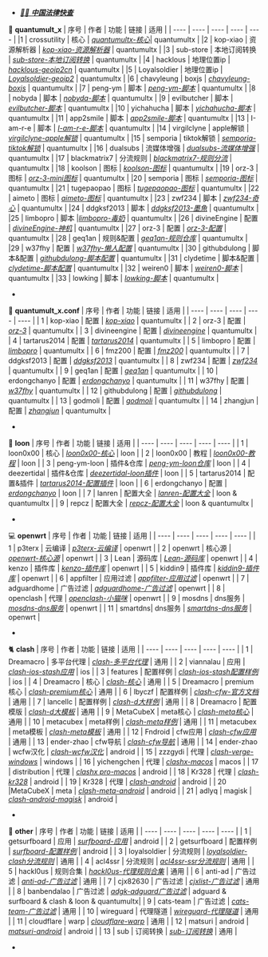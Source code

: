 
- *[👨‍⚖️ **中国法律快查**](https://github.com/RanKKI/LawRefBook)*

🔴 **quantumult_x**
| 序号 | 作者 | 功能 | 链接  | 适用 |
| ---- | ---- | ---- | ---- | ---- |
|1 | crossutility | 核心 | *[quantumultx-核心](https://github.com/crossutility/Quantumult-X)*| quantumultx |
|2 | kop-xiao | 资源解析器 | *[kop-xiao-资源解析器](https://github.com/KOP-XIAO/QuantumultX)* | quantumultx |
|3 | sub-store | 本地订阅转换 | *[sub-store-本地订阅转换](https://github.com/sub-store-org/Sub-Store)* | quantumultx |
|4 | hacklous | 地理位置ip | *[hacklous-geoip2cn](https://github.com/Hackl0us/GeoIP2-CN)* | quantumultx |
|5 | Loyalsoldier | 地理位置ip | *[Loyalsoldier-geoip2](https://github.com/Loyalsoldier/geoip)* | quantumultx |
|6 | chavyleung | boxjs | *[chavyleung-boxjs](https://github.com/chavyleung/boxjs-doc)* | quantumultx |
|7 | peng-ym | 脚本 | *[peng-ym-脚本](https://github.com/Peng-YM)* | quantumultx |
|8 | nobyda | 脚本 | *[nobyda-脚本](https://github.com/NobyDa/Script)* | quantumultx |
|9 | evilbutcher | 脚本 | *[evilbutcher-脚本](https://github.com/evilbutcher/QuantumultX)* | quantumultx |
|10 | yichahucha | 脚本 | *[yichahucha-脚本](https://github.com/yichahucha/surge)* | quantumultx |
|11 | app2smile | 脚本 | *[app2smile-脚本](https://github.com/app2smile/rules)* | quantumultx |
|13 | I-am-r-e | 脚本 | *[I-am-r-e-脚本](https://github.com/I-am-R-E/Functional-Store-Hub)* | quantumultx |
|14 | virgilclyne | apple解锁 | *[virgilclyne-apple解锁](https://github.com/VirgilClyne/iRingo)* | quantumultx |
|15 | semporia | tiktok解锁 | *[semporia-tiktok解锁](https://github.com/Semporia/TikTok-Unlock)* | quantumultx |
|16 | dualsubs | 流媒体增强 | *[dualsubs-流媒体增强](https://github.com/DualSubs/DualSubs)* | quantumultx |
|17 | blackmatrix7 | 分流规则 | *[blackmatrix7-规则分流](https://github.com/blackmatrix7/ios_rule_script)* | quantumultx |
|18 | koolson | 图标 | *[koolson-图标](https://github.com/Koolson/Qure)* | quantumultx |
|19 | orz-3 | 图标 | *[orz-3-mini图标](https://github.com/Orz-3/mini)* | quantumultx |
|20 | semporia | 图标 | *[semporia-图标](https://github.com/Semporia/Hand-Painted-icon)* | quantumultx |
|21 | tugepaopao | 图标 | *[tugepaopao-图标](https://github.com/tugepaopao/Image-Storage)* | quantumultx |
|22 | aimeto | 图标 | *[aimeto-图标](https://github.com/aimetu/icons)* | quantumultx |
|23 | zwf234 | 脚本 | *[zwf234-奇心](https://github.com/zwf234/rules)* | quantumultx |
|24 | ddgksf2013 | 脚本 | *[ddgksf2013-墨魚](https://github.com/ddgksf2013)* | quantumultx |
|25 | limbopro | 脚本 |*[limbopro-毒奶](https://github.com/limbopro/Adblock4limbo)* | quantumultx |
|26 | divineEngine | 配置 | *[divineEngine-神机](https://github.com/DivineEngine/Profiles/tree/master/Quantumult)* | quantumultx |
|27 | orz-3 | 配置 | *[orz-3-配置](https://github.com/Orz-3/QuantumultX)* | quantumultx | 
|28 | geq1an | 规则&配置 | *[geq1an-规则仓库](https://github.com/GeQ1an/Rules/tree/master)* | quantumultx |
|29 | w37fhy | 配置 | *[w37fhy-懒人配置](https://github.com/w37fhy/QuantumultX)* | quantumultx |
|30 | githubdulong | 脚本&配置 | *[githubdulong-脚本配置](https://github.com/githubdulong)* | quantumultx |
|31 | clydetime  | 脚本&配置 | *[clydetime-脚本配置](https://github.com/ClydeTime/Quantumult)* | quantumultx |
|32 | weiren0 | 脚本 | *[weiren0-脚本](https://github.com/WeiRen0/Scripts)* | quantumultx | 
|33 | lowking | 脚本 | *[lowking-脚本](https://github.com/lowking/Scripts)* | quantumultx | 
- *[]()*

🔴 **quantumult_x.conf** 
| 序号 | 作者 | 功能 | 链接 | 适用 |
|  ---- | ---- | ---- | ---- | ---- |
| 1 | kop-xiao | 配置 | *[kop-xiao](https://raw.githubusercontent.com/KOP-XIAO/QuantumultX/master/QuantumultX_Profiles.conf)* | quantumultx |
| 2 | orz-3 | 配置 | *[orz-3](https://raw.githubusercontent.com/Orz-3/QuantumultX/master/Orz-3.conf)* | quantumultx |
| 3 | divineengine | 配置 | *[divineengine](https://raw.githubusercontent.com/DivineEngine/Profiles/master/Quantumult/Outbound.conf)* | quantumultx |
| 4 | tartarus2014 | 配置 | *[tartarus2014](https://raw.githubusercontent.com/Tartarus2014/QuantumultX-Script/main/QuanX.conf)* | quantumultx |
| 5 | limbopro | 配置 | *[limbopro](https://raw.githubusercontent.com/limbopro/Profiles4limbo/main/full.conf)* | quantumultx | 
| 6 | fmz200 | 配置 | *[fmz200](https://raw.githubusercontent.com/fmz200/wool_scripts/main/QuantumultX/config/lanren.conf)* | quantumultx |
| 7 | ddgksf2013 | 配置 | *[ddgksf2013](https://raw.githubusercontent.com/ddgksf2013/Profile/master/QuantumultX.conf)* | quantumultx |
| 8 | zwf234 | 配置 | *[zwf234](https://raw.githubusercontent.com/zwf234/rules/master/QuantumultX/qixin.conf)* | quantumultx |
| 9 | geq1an | 配置 | *[geq1an](https://raw.githubusercontent.com/GeQ1an/Rules/master/QuantumultX/QuantumultX.conf)* | quantumultx |
| 10 | erdongchanyo | 配置 | *[erdongchanyo](https://raw.githubusercontent.com/erdongchanyo/Rules/main/Quantumult%20X/LazyConf/QuantumultX_EDC-Lazy.conf)* | quantumultx |
| 11 | w37fhy | 配置 | *[w37fhy](https://raw.githubusercontent.com/w37fhy/QuantumultX/master/QuantumultX_diy.conf)* | quantumultx |
| 12 | githubdulong | 配置 | *[githubdulong](https://raw.githubusercontent.com/githubdulong/Script/master/QuantumultX/QuantumultX.conf)* | quantumultx |
| 13 | godmoli | 配置 | *[godmoli](https://raw.githubusercontent.com/GodMoli/QuanX/main/File/Auto.conf)* | quantumultx |
| 14 | zhangjun | 配置 | *[zhangjun](https://raw.githubusercontent.com/fmz200/wool_scripts/main/QuantumultX/config/lanren.conf)* | quantumultx |
- *[]()*

🐉 **loon** 
| 序号 | 作者 | 功能 | 链接 | 适用 |
|  ---- | ---- | ---- | ---- | ---- |
| 1 | loon0x00 | 核心 | *[loon0x00-核心](https://github.com/Loon0x00/LoonManual)* | loon |
| 2 | loon0x00 | 教程 | *[loon0x00-教程](https://loon0x00.github.io/LoonManual/#/)* | loon |
| 3 | peng-ym-loon | 插件&仓库 | *[peng-ym-loon仓库](https://loon-gallery.vercel.app/)* | loon |
| 4 | deezertidal | 插件&仓库 | *[deezertidal-loon插件](https://github.com/deezertidal/private)* | loon |
| 5 | tartarus2014 | 配置&插件 | *[tartarus2014-配置插件](https://github.com/Tartarus2014/Loon-Script)* | loon |
| 6 | erdongchanyo | 配置 | *[erdongchanyo](https://raw.githubusercontent.com/erdongchanyo/Rules/main/Loon/Loon_EDC-Lazy.conf)* | loon |
| 7 | lanren | 配置大全 | *[lanren-配置大全](https://www.evan888.top/1936/)* | loon & quantumultx |
| 9 | repcz | 配置大全 | *[repcz-配置大全](https://github.com/Repcz)* | loon & quantumultx  |
- *[]()*

💻 **openwrt** 
| 序号 | 作者 | 功能 | 链接 | 适用 |
|  ---- | ---- | ---- | ---- | ---- |
| 1 | p3terx | 云编译 | *[p3terx-云编译](https://github.com/P3TERX/Actions-OpenWrt)* | openwrt |
| 2 | openwrt | 核心源 | *[openwrt-核心源](https://github.com/openwrt/openwrt)* | openwrt |
| 3 | Lean | 源码库 | *[Lean-源码库](https://github.com/coolsnowwolf/lede)* | openwrt |
| 4 | kenzo | 插件库 | *[kenzo-插件库](https://github.com/kenzok8/openwrt-packages)* | openwrt |
| 5 | kiddin9 | 插件库 | *[kiddin9-插件库](https://github.com/kiddin9/openwrt-packages)* | openwrt |
| 6 | appfilter | 应用过滤 | *[appfilter-应用过滤](https://github.com/destan19/OpenAppFilter)* | openwrt |
| 7 | adguardhome | 广告过滤 | *[adguardhome-广告过滤](https://github.com/AdguardTeam/AdGuardHome/wiki/Getting-Started#update)* | openwrt |
| 8 | openclash | 代理 | *[openclash-小猫咪](https://github.com/vernesong/OpenClash)* | openwrt |
| 9 | mosdns | dns服务 | *[mosdns-dns服务](https://github.com/IrineSistiana/mosdns)* | openwrt |
| 11 | smartdns| dns服务 | *[smartdns-dns服务](https://github.com/pymumu/smartdns)* | openwrt |
- *[]()*

🐈‍ **clash** 
| 序号 | 作者 | 功能 | 链接 | 适用 |
|  ---- | ---- | ---- | ---- | ---- |
| 1 | Dreamacro | 多平台代理 | *[clash-多平台代理](https://github.com/Dreamacro/clash)* | 通用 |
| 2 | viannalau | 应用 | *[clash-ios-stash应用](https://stash.wiki)* | ios |
| 3 | features | 配置样例 | *[clash-ios-stash配置样例](https://stash.wiki/features/example-config)* | ios |
| 4 | Dreamacro | 核心 | *[clash-核心](https://github.com/Dreamacro/clash)* | 通用 |
| 5 | Dreamacro | premium核心 | *[clash-premium核心](https://github.com/Dreamacro/clash/releases/tag/premium)* | 通用 |
| 6 | lbyczf | 配置样例 | *[clash-cfw-官方文档](https://docs.cfw.lbyczf.com/)* | 通用 |
| 7 | lancellc | 配置样例 | *[clash-d大样例](https://lancellc.gitbook.io/clash)* | 通用 |
| 8 | Dreamacro | 配置模版 | *[clash-d大模板](https://github.com/Dreamacro/clash/wiki/Configuration)* | 通用 |
| 9 | MetaCubeX | meta核心 | *[clash-meta核心](https://github.com/MetaCubeX/Clash.Meta)* | 通用 |
| 10 | metacubex  | meta样例 | *[clash-meta样例](https://docs.metacubex.one/example)* | 通用 |
| 11 | metacubex | meta模板 | *[clash-meta模板](https://github.com/MetaCubeX/Clash.Meta/blob/Alpha/docs/config.yaml)* | 通用 |
| 12 | Fndroid | cfw应用 | *[clash-cfw应用](https://github.com/Fndroid/clash_for_windows_pkg)* | 通用 |
| 13 | ender-zhao | cfw导航 | *[clash-cfw导航](https://github.com/ender-zhao/Clash-for-Windows_Chinese-Attached)* | 通用 |
| 14 | ender-zhao | wcfw汉化 | *[clash-wcfw汉化](https://github.com/ender-zhao/Clash-for-Windows_Chinese)* | android |
| 15 | zzzgydi | 代理 | *[clash-verge-windows](https://github.com/zzzgydi/clash-verge)* | windows |
| 16 | yichengchen | 代理 | *[clashx-macos](https://github.com/yichengchen/clashX)* | macos |
| 17 | distribution | 代理 | *[clashx pro-macos](https://install.appcenter.ms/users/clashx/apps/clashx-pro/distribution_groups/public)* | android |
| 18 | Kr328 | 代理 | *[clash-kr328](https://github.com/Kr328/clash-multiplatform-compat)* | android |
| 19 | Kr328 | 代理 | *[clash-android](https://github.com/Kr328/ClashForAndroid)* | android |
| 20 |MetaCubeX | meta | *[clash-meta-android](https://github.com/MetaCubeX/ClashMetaForAndroid)* | android | 
| 21 | adlyq | magisk | *[clash-android-magisk](https://docs.adlyq.ml/)* | android |
- *[]()*

📱 **other** 
| 序号 | 作者 | 功能 | 链接 | 适用 |
|  ---- | ---- | ---- | ---- | ---- |
| 1 | getsurfboard | 应用 | *[surfboard-应用](https://github.com/getsurfboard/surfboard)* | android |
| 2 | getsurfboard | 配置样例 | *[surfboard-配置样例](https://getsurfboard.com/docs/profile-format/overview)* | android |
| 3 | loyalsoldier | 分流规则 | *[loyalsoldier-clash分流规则](https://github.com/Loyalsoldier/clash-rules)* | 通用 |
| 4 | acl4ssr | 分流规则 | *[acl4ssr-ssr分流规则](https://github.com/ACL4SSR/ACL4SSR/tree/master)* | 通用 |
| 5 | hackl0us | 规则合集 | *[hackl0us-代理规则合集](https://github.com/Hackl0us/SS-Rule-Snippet)* |  通用 |
| 6 | anti-ad | 广告过滤 | *[anti-ad-广告过滤](https://github.com/privacy-protection-tools/anti-AD)* | 通用 |
| 7 | cjx82630 | 广告过滤 | *[cjxlist-广告过滤](https://github.com/cjx82630/cjxlist)* | 通用 |
| 8 | banbendalao | 广告过滤 | *[adgk-adguard广告过滤](https://github.com/banbendalao/ADgk)* | adguard & surfboard & clash & loon & quantumultx|
| 9 | cats-team | 广告过滤 | *[cats-team-广告过滤](https://adrules.top)* | 通用 |
| 10 | wireguard | 代理隧道 | *[wireguard-代理隧道](https://www.wireguard.com/install/)* | 通用 |
| 11 | cloudflare | warp | *[cloudflare-warp](https://1.1.1.1/)* | 通用 |
| 12 | matsuri | android | *[matsuri-android](https://github.com/MatsuriDayo/Matsuri)* | android |
| 13 | sub | 订阅转换 | *[sub-订阅转换](https://sub.xeton.dev/)* | 通用 |
- *[]()*
